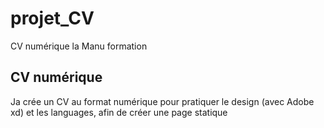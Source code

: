 # projet_CV
CV numérique la Manu formation
## CV numérique 
Ja crée un CV au format numérique pour pratiquer le design (avec Adobe xd) et les languages, afin de créer une page statique

